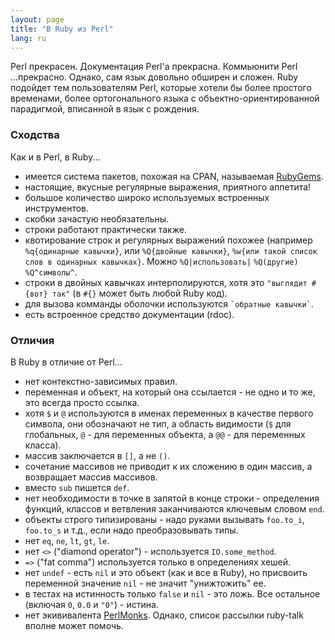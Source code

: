 ```yaml
---
layout: page
title: "В Ruby из Perl"
lang: ru
---
```


Perl прекрасен. Документация Perl'а прекрасна. Коммьюнити Perl ...прекрасно.
Однако, сам язык довольно обширен и сложен. Ruby подойдет тем пользователям Perl,
которые хотели бы более простого временами, более ортогонального языка с
объектно-ориентированной парадигмой, вписанной в язык с рождения.

### Сходства

Как и в Perl, в Ruby...

* имеется система пакетов, похожая на CPAN, называемая [RubyGems][1].
* настоящие, вкусные регулярные выражения, приятного аппетита!
* большое количество широко используемых встроенных инструментов.
* скобки зачастую необязательны.
* строки работают практически также.
* квотирование строк и регулярных выражений похожее (например
  `%q{одинарные кавычки}`, или `%Q{двойные кавычки}`, `%w{или такой список слов в
  одинарных кавычках}`. Можно `%Q|использовать|` `%Q(другие)` `%Q^символы^`.
* строки в двойных кавычках интерполируются, хотя это `"выглядит
  #{вот} так"` (в `#{}` может быть любой Ruby код).
* для вызова комманды оболочки используются `` `обратные кавычки` ``.
* есть встроенное средство документации (rdoc).

### Отличия

В Ruby в отличие от Perl...

* нет контекстно-зависимых правил.
* переменная и объект, на который она ссылается - не одно и то же, это всегда просто
  ссылка.
* хотя `$` и `@` используются в именах переменных в качестве первого символа,
  они обозначают не тип, а область видимости (`$` для глобальных, `@` - для
  переменных объекта, а `@@` - для переменных класса).
* массив заключается в `[]`, а не `()`.
* сочетание массивов не приводит к их сложению в один массив, а возвращает массив
  массивов.
* вместо `sub` пишется `def`.
* нет необходимости в точке в запятой в конце строки - определения функций, классов
  и ветвления заканчиваются ключевым словом `end`.
* объекты строго типизированы - надо руками вызывать `foo.to_i`, `foo.to_s` и т.д.,
  если надо преобразовывать типы.
* нет `eq`, `ne`, `lt`, `gt`, `le`.
* нет `<>` ("diamond operator") - используется `IO.some_method`.
* `=>` ("fat comma") используется только в определениях хешей.
* нет `undef` - есть `nil` и это объект (как и все в Ruby), но присвоить переменной
  значение `nil` - не значит "унижтожить" ее.
* в тестах на истинность только `false` и `nil` - это ложь. Все остальное (включая
  `0`, `0.0` и `"0"`) - истина.
* нет экививалента [PerlMonks][2]. Однако, список рассылки ruby-talk вполне может
  помочь.



[1]: http://guides.rubygems.org
[2]: http://www.perlmonks.org/
